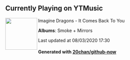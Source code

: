 ## Currently Playing on YTMusic

[<img align="left" width="100" src="https://lh3.googleusercontent.com/nKzUyGxMddXNZsWq-pyHg-49HVU4H4PL7P69DTihi3DWlqUtn5LNkLF0gae7qVhqUW7Ez7fyhakSZAfO">](https://music.youtube.com/channel/UC0aXrjVxG5pZr99v77wZdPQ)

Imagine Dragons - It Comes Back To You

**Albums**: Smoke + Mirrors

Last updated at 08/03/2020 17:30

#### Generated with [20chan/github-now](https://github.com/20chan/github-now)


<!--
**20chan/20chan** is a ✨ _special_ ✨ repository because its `README.md` (this file) appears on your GitHub profile.

Here are some ideas to get you started:

- 🔭 I’m currently working on ...
- 🌱 I’m currently learning ...
- 👯 I’m looking to collaborate on ...
- 🤔 I’m looking for help with ...
- 💬 Ask me about ...
- 📫 How to reach me: ...
- 😄 Pronouns: ...
- ⚡ Fun fact: ...
-->
